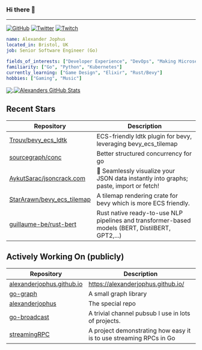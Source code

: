 ### Hi there 👋

---

<a href="https://github.com/alexanderjophus"><img src="https://img.shields.io/github/followers/alexanderjophus.svg?label=GitHub&style=social" alt="GitHub"></a>
<a href="https://twitter.com/AlexanderJophus"><img src="https://img.shields.io/twitter/follow/AlexanderJophus?label=Twitter&style=social" alt="Twitter"></a>
<a href="https://twitch.tv/dejophus"><img src="https://img.shields.io/twitch/status/dejophus?style=social" alt="Twitch"></a>

```yaml
name: Alexander Jophus
located_in: Bristol, UK
job: Senior Software Engineer (Go)

fields_of_interests: ["Developer Experience", "DevOps", "Making Microservices Go Zoom"]
familiarity: ["Go", "Python", "Kubernetes"]
currently_learning: ["Game Design", "Elixir", "Rust/Bevy"]
hobbies: ["Gaming", "Music"]
```

<a href="https://github.com/alexanderjophus/alexanderjophus">
  <img align="center" src="https://github-readme-stats-git-masterrstaa-rickstaa.vercel.app/api/top-langs?username=alexanderjophus&hide=java,html,tex&langs_count=3&theme=vision-friendly-dark" />
</a>
<a href="https://github.com/alexanderjophus/alexanderjophus">
  <img align="center" src="https://github-readme-stats-git-masterrstaa-rickstaa.vercel.app/api?username=alexanderjophus&show_icons=true&line_height=27&count_private=true&theme=vision-friendly-dark" alt="Alexanders GitHub Stats" />
</a>

## Recent Stars
| Repository | Description |
|---|---|
| [Trouv/bevy_ecs_ldtk](https://www.github.com/Trouv/bevy_ecs_ldtk) | ECS-friendly ldtk plugin for bevy, leveraging bevy_ecs_tilemap |
| [sourcegraph/conc](https://www.github.com/sourcegraph/conc) | Better structured concurrency for go |
| [AykutSarac/jsoncrack.com](https://www.github.com/AykutSarac/jsoncrack.com) | 🔮 Seamlessly visualize your JSON data instantly into graphs; paste, import or fetch! |
| [StarArawn/bevy_ecs_tilemap](https://www.github.com/StarArawn/bevy_ecs_tilemap) | A tilemap rendering crate for bevy which is more ECS friendly. |
| [guillaume-be/rust-bert](https://www.github.com/guillaume-be/rust-bert) | Rust native ready-to-use NLP pipelines and transformer-based models (BERT, DistilBERT, GPT2,...) |

## Actively Working On (publicly)
| Repository | Description |
|---|---|
| [alexanderjophus.github.io](https://www.github.com/alexanderjophus/alexanderjophus.github.io) | https://alexanderjophus.github.io/ |
| [go-graph](https://www.github.com/alexanderjophus/go-graph) | A small graph library |
| [alexanderjophus](https://www.github.com/alexanderjophus/alexanderjophus) | The special repo |
| [go-broadcast](https://www.github.com/alexanderjophus/go-broadcast) | A trivial channel pubsub I use in lots of projects. |
| [streamingRPC](https://www.github.com/alexanderjophus/streamingRPC) | A project demonstrating how easy it is to use streaming RPCs in Go |